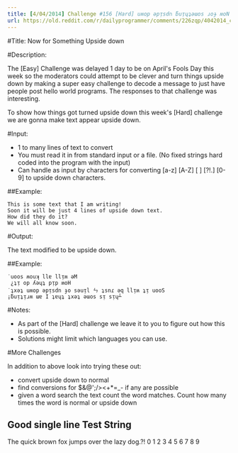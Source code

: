 ```yaml
---
title: [4/04/2014] Challenge #156 [Hard] uʍop ǝpᴉsd∩ ƃuᴉɥʇǝɯos ɹoɟ ʍoN
url: https://old.reddit.com/r/dailyprogrammer/comments/226zqp/4042014_challenge_156_hard_uʍop_ǝpᴉsd_ƃuᴉɥʇǝɯos/
---
```


#Title: Now for Something Upside down

#Description: 

The [Easy] Challenge was delayed 1 day to be on April's Fools Day this week so the moderators could attempt to be clever and turn things upside down by making a super easy challenge to decode a message to just have people post hello world programs. The responses to that challenge was interesting.


To show how things got turned upside down this week's [Hard] challenge we are gonna make text appear upside down.


#Input:

* 1 to many lines of text to convert
* You must read it in from standard input or a file. (No fixed strings hard coded into the program with the input)
* Can handle as input by characters for converting [a-z] [A-Z] [ ] [?!.] [0-9] to upside down characters.


##Example:

    This is some text that I am writing!
    Soon it will be just 4 lines of upside down text.
    How did they do it? 
    We will all know soon.


#Output:

The text modified to be upside down.

##Example:


    ˙uoos ʍouʞ llɐ llᴉʍ ǝM
     ¿ʇᴉ op ʎǝɥʇ pᴉp ʍoH
    ˙ʇxǝʇ uʍop ǝpᴉsdn ɟo sǝuᴉl ㄣ ʇsnɾ ǝq llᴉʍ ʇᴉ uooS
    ¡ƃuᴉʇᴉɹʍ ɯɐ I ʇɐɥʇ ʇxǝʇ ǝɯos sᴉ sᴉɥ┴

#Notes:


* As part of the [Hard] challenge we leave it to you to figure out how this is possible.
* Solutions might limit which languages you can use.

#More Challenges

In addition to above look into trying these out:

* convert upside down to normal
* find conversions for $&@';/\><+*=_- if any are possible
* given a word search the text count the word matches. Count how many times the word is normal or upside down


## Good single line Test String

The quick brown fox jumps over the lazy dog.?! 0 1 2 3 4 5 6 7 8 9 